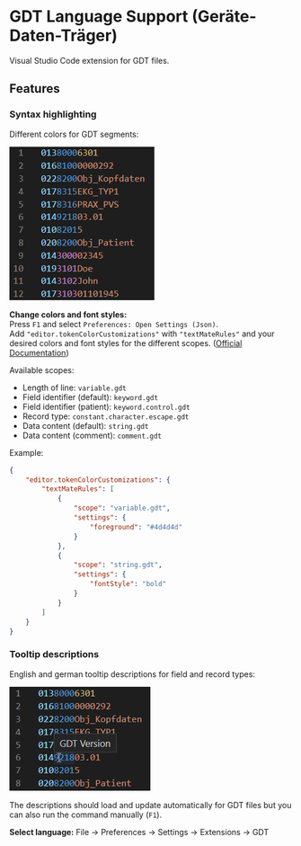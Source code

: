 # GDT Language Support (**G**eräte-**D**aten-**T**räger)

Visual Studio Code extension for GDT files.

## Features
### Syntax highlighting

Different colors for GDT segments:  

![Syntax_highlighting_Screenshoot](https://github.com/Lixfeld/VSCode-GDT-Extension/raw/master/images/Syntax_highlighting.PNG)  

**Change colors and font styles:**  
Press `F1` and select `Preferences: Open Settings (Json)`.  
Add `"editor.tokenColorCustomizations"` with `"textMateRules"` and your desired colors and font styles for the different scopes.
([Official Documentation](https://code.visualstudio.com/docs/getstarted/themes#_editor-syntax-highlighting))

Available scopes:
- Length of line: `variable.gdt`
- Field identifier (default): `keyword.gdt`
- Field identifier (patient): `keyword.control.gdt`
- Record type: `constant.character.escape.gdt`
- Data content (default): `string.gdt`
- Data content (comment): `comment.gdt`

Example: 
```json
{
    "editor.tokenColorCustomizations": {
        "textMateRules": [
            {
                "scope": "variable.gdt",
                "settings": {
                    "foreground": "#4d4d4d"
                }
            },
            {
                "scope": "string.gdt",
                "settings": {
                    "fontStyle": "bold"
                }
            }
        ]
    }
}
```
### Tooltip descriptions
English and german tooltip descriptions for field and record types:  

![Tooltip_Screenshoot](https://github.com/Lixfeld/VSCode-GDT-Extension/raw/master/images/Tooltip.PNG)  

The descriptions should load and update automatically for GDT files but you can also run the command manually (`F1`).

**Select language:** File -> Preferences -> Settings -> Extensions -> GDT  
